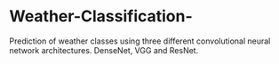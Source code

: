 # Weather-Classification-
Prediction of weather classes using three different convolutional neural network architectures. DenseNet, VGG and ResNet.
